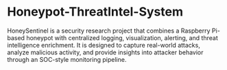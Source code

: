 # Honeypot-ThreatIntel-System
HoneySentinel is a security research project that combines a Raspberry Pi-based honeypot with centralized logging, visualization, alerting, and threat intelligence enrichment. It is designed to capture real-world attacks, analyze malicious activity, and provide insights into attacker behavior through an SOC-style monitoring pipeline.
